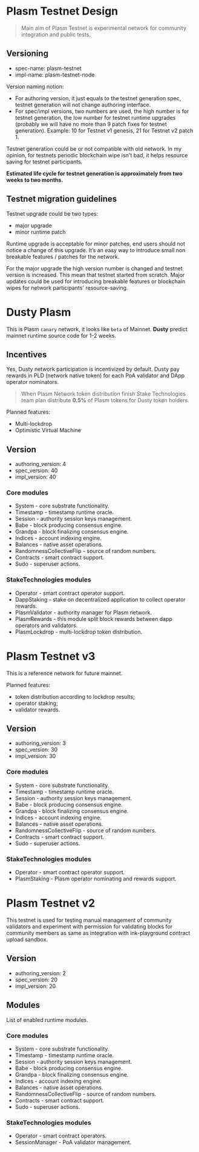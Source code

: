 Plasm Testnet Design
====================

> Main aim of Plasm Testnet is experimental network for community integration and public tests.

Versioning
----------

- spec-name: plasm-testnet
- impl-name: plasm-testnet-node

Version naming notion:

- For authoring version, it just equals to the testnet generation spec, testnet generation will not change authoring interface.
- For spec/impl versions, two numbers are used, the high number is for testnet generation, the low number for testnet runtime upgrades (probably we will have no more than 9 patch fixes for testnet generation). Example: 10 for Testnet v1 genesis, 21 for Testnet v2 patch 1.

Testnet generation could be or not compatible with old network. In my opinion, for testnets periodic blockchain wipe isn't bad, it helps resource saving for testnet participants.

**Estimated life cycle for testnet generation is approximately from two weeks to two months.**

## Testnet migration guidelines

Testnet upgrade could be two types:

- major upgrade
- minor runtime patch

Runtime upgrade is acceptable for minor patches, end users should not notice a change of this upgrade. It’s an easy way to introduce small non breakable features / patches for the network.

For the major upgrade the high version number is changed and testnet version is increased. This mean that testnet started from scratch. Major updates could be used for introducing breakable features or blockchain wipes for network participants' resource-saving.

# Dusty Plasm

This is Plasm `canary` network, it looks like `beta` of Mainnet.
**Dusty** predict mainnet runtime source code for 1-2 weeks.

## Incentives

Yes, Dusty network participation is incentivized by default.
Dusty pay rewards in PLD (network native token) for each PoA validator and DApp operator nominators.

> When Plasm Network token distribution finish Stake Technologies team plan distribute **0.5%** of Plasm tokens for Dusty token holders.

Planned features:
- Multi-lockdrop
- Optimistic Virtual Machine

## Version

- authoring_version: 4
- spec_version: 40
- impl_version: 40

### Core modules

- System - core substrate functionality.
- Timestamp - timestamp runtime oracle.
- Session - authority session keys management.
- Babe - block producing consensus engine.
- Grandpa - block finalizing consensus engine.
- Indices - account indexing engine.
- Balances - native asset operations.
- RandomnessCollectiveFlip - source of random numbers.
- Contracts - smart contract support.
- Sudo - superuser actions.

### StakeTechnologies modules

- Operator - smart contract operator support.
- DappStaking - stake on decentralized application to collect operator rewards.
- PlasmValidator - authority manager for Plasm network.
- PlasmRewards - this module split block rewards between dapp operators and validators.
- PlasmLockdrop - multi-lockdrop token distribution.

# Plasm Testnet v3

This is a reference network for future mainnet. 

Planned features:

- token distribution according to lockdrop results;
- operator staking;
- validator rewards.

## Version

- authoring_version: 3
- spec_version: 30
- impl_version: 30

### Core modules

- System - core substrate functionality.
- Timestamp - timestamp runtime oracle.
- Session - authority session keys management.
- Babe - block producing consensus engine.
- Grandpa - block finalizing consensus engine.
- Indices - account indexing engine.
- Balances - native asset operations.
- RandomnessCollectiveFlip - source of random numbers.
- Contracts - smart contract support.
- Sudo - superuser actions.

### StakeTechnologies modules

- Operator - smart contract operator support.
- PlasmStaking - Plasm operator nominating and rewards support.

# Plasm Testnet v2

This testnet is used for testing manual management of community validators and experiment with permission for validating blocks for community members as same as integration with ink-playground contract upload sandbox.

## Version

- authoring_version: 2
- spec_version: 20
- impl_version: 20

## Modules

List of enabled runtime modules.

### Core modules

- System - core substrate functionality.
- Timestamp - timestamp runtime oracle.
- Session - authority session keys management.
- Babe - block producing consensus engine.
- Grandpa - block finalizing consensus engine.
- Indices - account indexing engine.
- Balances - native asset operations.
- RandomnessCollectiveFlip - source of random numbers.
- Contracts - smart contract support.
- Sudo - superuser actions.

### StakeTechnologies modules

- Operator - smart contract operators.
- SessionManager - PoA validator management.
